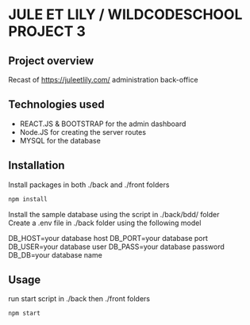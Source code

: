 # JULE ET LILY / WILDCODESCHOOL PROJECT 3 

## Project overview
Recast of https://juleetlily.com/ administration back-office

## Technologies used 
- REACT.JS & BOOTSTRAP for the admin dashboard
- Node.JS for creating the server routes
- MYSQL for the database

## Installation
Install packages in both ./back and ./front folders
```bash
npm install 
```

Install the sample database using the script in ./back/bdd/ folder \
Create a .env file in ./back folder using the following model


DB_HOST=your database host
DB_PORT=your database port
DB_USER=your database user
DB_PASS=your database password
DB_DB=your database name


## Usage
run start script in ./back then ./front folders
```bash
npm start
```
